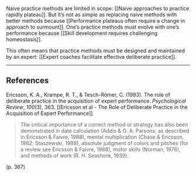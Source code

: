 Naive practice methods are limited in scope: [[Naive approaches to practice rapidly plateau]]. But it’s not as simple as replacing naive methods with better methods because [[Performance plateaus often require a change in approach to surmount]]. One’s practice methods must evolve with one’s performance because [[Skill development requires challenging homeostasis]].

This often means that practice methods must be designed and maintained by an expert: [[Expert coaches facilitate effective deliberate practice]].

---

## References

Ericsson, K. A., Krampe, R. T., & Tesch-Römer, C. (1993). The role of deliberate practice in the acquisition of expert performance. _Psychological Review_, _100_(3), 363. [[Ericsson et al - The Role of Deliberate Practice in the Acquisition of Expert Performance]]

> The critical importance of a correct method or strategy has also been demonstrated in date calculation (Addis & O. A. Parsons, as described in Ericsson & Faivre, 1988), mental multiplication (Chase & Ericsson, 1982; Staszewski, 1988), absolute judgment of colors and pitches (for a review see Ericsson & Faivre, 1988), motor skills (Norman, 1976), and methods of work (R. H. Seashore, 1939).

(p. 367)